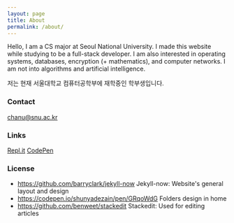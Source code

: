 ```yaml
---
layout: page
title: About
permalink: /about/
---
```

Hello, I am a CS major at Seoul National University. I made this website while studying to be a full-stack developer. I am also interested in operating systems, databases, encryption (+ mathematics), and computer networks. I am not into algorithms and artificial intelligence.

저는 현재 서울대학교 컴퓨터공학부에 재학중인 학부생입니다.

### Contact
[chanu@snu.ac.kr](mailto:chanu@snu.ac.kr)

### Links
[Repl.it](https://repl.it/@CksdnSoft)
[CodePen](https://codepen.io/cksdnsoft)

### License
* https://github.com/barryclark/jekyll-now
Jekyll-now: Website's general layout and design
* https://codepen.io/shunyadezain/pen/GRqoWdG
Folders design in home
* https://github.com/benweet/stackedit
Stackedit: Used for editing articles
<!--stackedit_data:
eyJoaXN0b3J5IjpbMTM5OTU4MzIzLDEyMjA1OTU2MjcsODgzMD
Y4OTE0LDEzMDMwMzcxNjEsMTUyMjc5MTA5NywxNTA2NjQ3MzMy
XX0=
-->